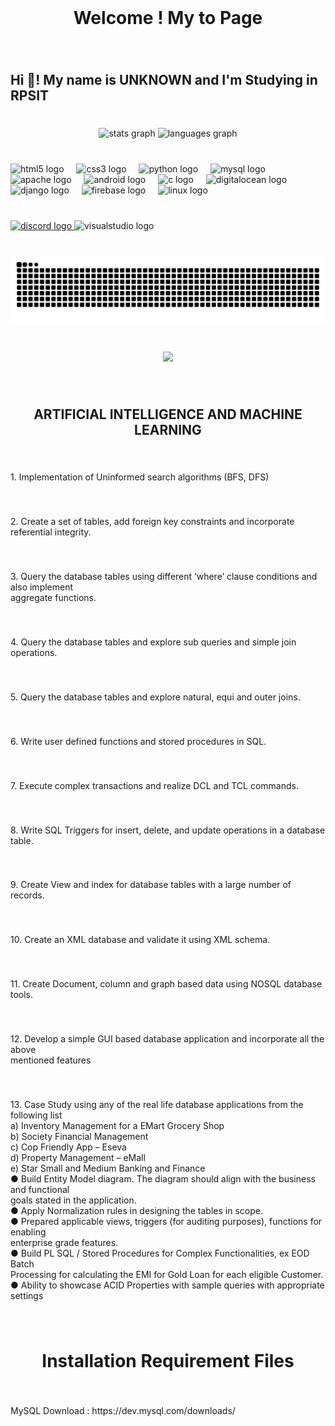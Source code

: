 <br clear="both">

<h1 align="center">Welcome ! My to Page</h1>

###

<br clear="both">

<h2 align="left">Hi 👋! My name is UNKNOWN and I'm Studying in RPSIT</h2>

###

<br clear="both">

<div align="center">
  <img src="https://github-readme-stats.vercel.app/api?username=UNKNOWNhacking&hide_title=false&hide_rank=false&show_icons=true&include_all_commits=true&count_private=true&disable_animations=false&theme=radical&locale=en&hide_border=false&custom_title=PUGALMANI%20A" height="150" alt="stats graph"  />
  <img src="https://github-readme-stats.vercel.app/api/top-langs?username=UNKNOWNhacking&locale=en&hide_title=false&layout=compact&card_width=320&langs_count=10&theme=radical&hide_border=false" height="150" alt="languages graph"  />
</div>

###

<br clear="both">

<div align="left">
  <img src="https://cdn.jsdelivr.net/gh/devicons/devicon/icons/html5/html5-original.svg" height="30" alt="html5 logo"  />
  <img width="12" />
  <img src="https://cdn.jsdelivr.net/gh/devicons/devicon/icons/css3/css3-original.svg" height="30" alt="css3 logo"  />
  <img width="12" />
  <img src="https://cdn.jsdelivr.net/gh/devicons/devicon/icons/python/python-original.svg" height="30" alt="python logo"  />
  <img width="12" />
  <img src="https://cdn.jsdelivr.net/gh/devicons/devicon/icons/mysql/mysql-original.svg" height="30" alt="mysql logo"  />
  <img width="12" />
  <img src="https://cdn.jsdelivr.net/gh/devicons/devicon/icons/apache/apache-original.svg" height="30" alt="apache logo"  />
  <img width="12" />
  <img src="https://cdn.jsdelivr.net/gh/devicons/devicon/icons/android/android-original.svg" height="30" alt="android logo"  />
  <img width="12" />
  <img src="https://cdn.jsdelivr.net/gh/devicons/devicon/icons/c/c-original.svg" height="30" alt="c logo"  />
  <img width="12" />
  <img src="https://cdn.jsdelivr.net/gh/devicons/devicon/icons/digitalocean/digitalocean-original.svg" height="30" alt="digitalocean logo"  />
  <img width="12" />
  <img src="https://cdn.jsdelivr.net/gh/devicons/devicon/icons/django/django-plain.svg" height="30" alt="django logo"  />
  <img width="12" />
  <img src="https://cdn.jsdelivr.net/gh/devicons/devicon/icons/firebase/firebase-plain.svg" height="30" alt="firebase logo"  />
  <img width="12" />
  <img src="https://cdn.jsdelivr.net/gh/devicons/devicon/icons/linux/linux-original.svg" height="30" alt="linux logo"  />
</div>

###

<br clear="both">

<div align="left">
  <a href="https://discord.gg/ey9AxfWAa2" target="_blank">
    <img src="https://img.shields.io/static/v1?message=Discord&logo=discord&label=&color=7289DA&logoColor=white&labelColor=&style=for-the-badge" height="35" alt="discord logo"  />
  </a>
  <img src="https://img.shields.io/static/v1?message=Visual%20Studio%20Marketplace&logo=visualstudio&label=&color=e2165e&logoColor=white&labelColor=&style=for-the-badge" height="35" alt="visualstudio logo"  />
</div>

###

<br clear="both">

<img src="https://github.com/UNKNOWNhacking/CS3481-DATABASE-MANAGEMENT-SYSTEMS-LABORATORY/blob/output/snake.svg" alt="Snake animation" />

###

<br clear="both">

<div align="center">
  <img src="https://profile-counter.glitch.me/UNKNOWNhacking/count.svg?"  />
</div>

###

<br clear="both">

<h2 align="center">ARTIFICIAL INTELLIGENCE AND MACHINE LEARNING</h2>

###

<br clear="both">

<p align="left">1. Implementation of Uninformed search algorithms (BFS, DFS)</p>

###

<br clear="both">

<p align="left">2. Create a set of tables, add foreign key constraints and incorporate referential integrity.</p>

###

<br clear="both">

<p align="left">3. Query the database tables using different ‘where’ clause conditions and also implement <br>aggregate functions.</p>

###

<br clear="both">

<p align="left">4. Query the database tables and explore sub queries and simple join operations.</p>

###

<br clear="both">

<p align="left">5. Query the database tables and explore natural, equi and outer joins.</p>

###

<br clear="both">

<p align="left">6. Write user defined functions and stored procedures in SQL.</p>

###

<br clear="both">

<p align="left">7. Execute complex transactions and realize DCL and TCL commands.</p>

###

<br clear="both">

<p align="left">8. Write SQL Triggers for insert, delete, and update operations in a database table.</p>

###

<br clear="both">

<p align="left">9. Create View and index for database tables with a large number of records.</p>

###

<br clear="both">

<p align="left">10. Create an XML database and validate it using XML schema.</p>

###

<br clear="both">

<p align="left">11. Create Document, column and graph based data using NOSQL database tools.</p>

###

<br clear="both">

<p align="left">12.  Develop a simple GUI based database application and incorporate all the above<br>mentioned features</p>

###

<br clear="both">

<p align="left">13. Case Study using any of the real life database applications from the following list <br>a) Inventory Management for a EMart Grocery Shop <br>b) Society Financial Management <br>c) Cop Friendly App – Eseva <br>d) Property Management – eMall <br>e) Star Small and Medium Banking and Finance <br>● Build Entity Model diagram. The diagram should align with the business and functional <br>goals stated in the application. <br>● Apply Normalization rules in designing the tables in scope. <br>● Prepared applicable views, triggers (for auditing purposes), functions for enabling <br>enterprise grade features. <br>● Build PL SQL / Stored Procedures for Complex Functionalities, ex EOD Batch <br>Processing for calculating the EMI for Gold Loan for each eligible Customer. <br>● Ability to showcase ACID Properties with sample queries with appropriate settings</p>

###

<br clear="both">

<h1 align="center">Installation Requirement Files</h1>

###

<br clear="both">

<p align="left">MySQL Download : https://dev.mysql.com/downloads/</p>

###
